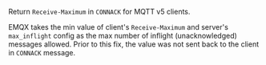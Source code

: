 Return `Receive-Maximum` in `CONNACK` for MQTT v5 clients.

EMQX takes the min value of client's `Receive-Maximum` and server's `max_inflight` config as the max number of inflight (unacknowledged) messages allowed.
Prior to this fix, the value was not sent back to the client in `CONNACK` message.
